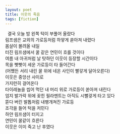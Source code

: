 ```yaml
---
layout: poet
title: 이웃의 죽음
tags: [fiction]
---
```

​
​
결국 오늘 밤 왼쪽 턱이 부풀어 올랐다  
림프샘은 교외의 가로등처럼 하얗게 쏟아져 내렸다  
몸살이 몰려올 내일  
터진 림프샘에서 꿀 같은 연민이 흐를 것이다  
여름 내 아귀처럼 날 탓하던 이웃이 등장할 시간이다  
목을 빳빳이 세운 가로등이 타 들어간다  
(어쨌든 서리 내린 꿀 위에 네온 사인이 빨갛게 달아오른다)  
이웃은 중앙선 사이로  
가지런히 걸어온다  
타이레놀을 씹어 먹던 내 머리 위로 가로등이 쏟아져 내린다  
엄지 발가락 위에 꽂힌 필라멘트는 아직도 시뻘겋게 타고 있다  
뜯다 버린 발톱처럼 내팽개쳐진 가로등  
조각을 들어 턱을 저민다  
하얀 림프샘이 터지고  
연민이 꿀같이 흐른다  
이웃은 이미 죽고 난 후였다
